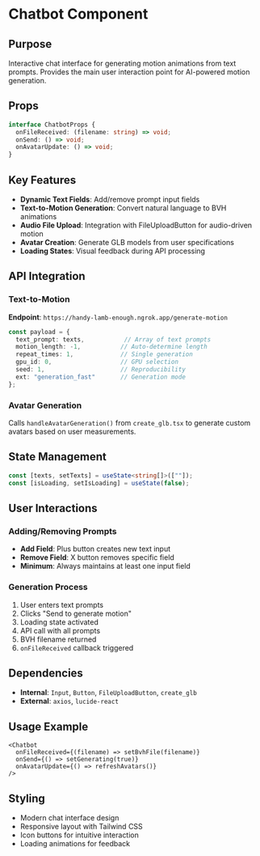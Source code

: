 # Chatbot Component

## Purpose
Interactive chat interface for generating motion animations from text prompts. Provides the main user interaction point for AI-powered motion generation.

## Props
```typescript
interface ChatbotProps {
  onFileReceived: (filename: string) => void;
  onSend: () => void;
  onAvatarUpdate: () => void;
}
```

## Key Features
- **Dynamic Text Fields**: Add/remove prompt input fields
- **Text-to-Motion Generation**: Convert natural language to BVH animations
- **Audio File Upload**: Integration with FileUploadButton for audio-driven motion
- **Avatar Creation**: Generate GLB models from user specifications
- **Loading States**: Visual feedback during API processing

## API Integration

### Text-to-Motion
**Endpoint**: `https://handy-lamb-enough.ngrok.app/generate-motion`
```typescript
const payload = {
  text_prompt: texts,           // Array of text prompts
  motion_length: -1,           // Auto-determine length
  repeat_times: 1,             // Single generation
  gpu_id: 0,                   // GPU selection
  seed: 1,                     // Reproducibility
  ext: "generation_fast"       // Generation mode
};
```

### Avatar Generation
Calls `handleAvatarGeneration()` from `create_glb.tsx` to generate custom avatars based on user measurements.

## State Management
```typescript
const [texts, setTexts] = useState<string[]>([""]);
const [isLoading, setIsLoading] = useState(false);
```

## User Interactions

### Adding/Removing Prompts
- **Add Field**: Plus button creates new text input
- **Remove Field**: X button removes specific field
- **Minimum**: Always maintains at least one input field

### Generation Process
1. User enters text prompts
2. Clicks "Send to generate motion"
3. Loading state activated
4. API call with all prompts
5. BVH filename returned
6. `onFileReceived` callback triggered

## Dependencies
- **Internal**: `Input`, `Button`, `FileUploadButton`, `create_glb`
- **External**: `axios`, `lucide-react`

## Usage Example
```tsx
<Chatbot 
  onFileReceived={(filename) => setBvhFile(filename)}
  onSend={() => setGenerating(true)}
  onAvatarUpdate={() => refreshAvatars()}
/>
```

## Styling
- Modern chat interface design
- Responsive layout with Tailwind CSS
- Icon buttons for intuitive interaction
- Loading animations for feedback 